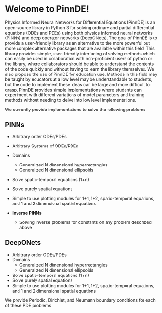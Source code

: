 # Welcome to PinnDE!

Physics Informed Neural Networks for Differential Equations (PinnDE) is an open-source library
in Python 3 for solving ordinary and partial differential equations (ODEs and PDEs) using both
physics informed neural networks (PINNs) and deep operator networks (DeepONets). The goal of PinnDE is to
provide a user-friendly library as an alternative to the more powerful but more complex alternative packages
that are available within this field. This library provides simple, user-friendly interfacing of solving methods which can easily be used in collaboration with 
non-proficient users of python or the library, where collaborators should be able to understand the contents of
the code quickly and without having to learn the library themselves. We also propose the use of PinnDE for education use.
Methods in this field may be taught by educators at a low level may be understandable to students, but the code to implement
these ideas can be large and more difficult to grasp. PinnDE provides simple implementations where students can experiment with different
variations of model parameters and training methods without needing to delve into low level implementations.

We currently provide implementations to solve the following problems

PINNs
----
* Arbitrary order ODEs/PDEs
* Arbitrary Systems of ODEs/PDEs
* Domains
    * Generalized N dimensional hyperrectangles
    * Generalized N dimensional ellipsoids
* Solve spatio-temporal equations (1+n)
* Solve purely spatial equations
* Simple to use plotting modules for 1+1, 1+2, spatio-temporal equations, and 1 and 2 dimensional spatial equations

* **Inverse PINNs**
    * Solving inverse problems for constants on any problem described above

DeepONets
-----
* Arbitrary order ODEs/PDEs
* Domains
    * Generalized N dimensional hyperrectangles
    * Generalized N dimensional ellipsoids
* Solve spatio-temporal equations (1+n)
* Solve purely spatial equations
* Simple to use plotting modules for 1+1, 1+2, spatio-temporal equations, and 1 and 2 dimensional spatial equations

We provide Periodic, Dirichlet, and Neumann boundary conditions for each of these PDE problems
